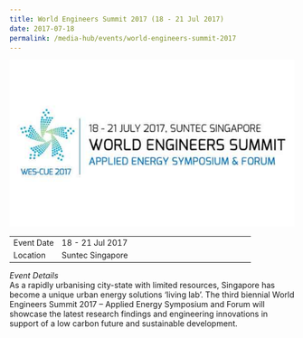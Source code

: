 ```yaml
---
title: World Engineers Summit 2017 (18 - 21 Jul 2017)
date: 2017-07-18
permalink: /media-hub/events/world-engineers-summit-2017
---
```

![World Engineers Summit 2017](/images/media-hub/events/till-2020/world-engineers-summit-2017.jpeg)

<table style="width:100%">
  <tr>
    <td style="width:20%">Event Date</td>	
    <td style="width:80%">18 - 21 Jul 2017</td>	
  </tr>
  <tr>
	<td>Location</td>
	<td>Suntec Singapore</td>	
  </tr>
</table>

*Event Details*<br>	
As a rapidly urbanising city-state with limited resources, Singapore has become a unique urban energy solutions ‘living lab’. The third biennial World Engineers Summit 2017 – Applied Energy Symposium and Forum will showcase the latest research findings and engineering innovations in support of a low carbon future and sustainable development.